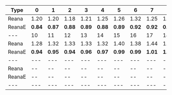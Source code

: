 | Type | 0 | 1 | 2 | 3 | 4 | 5 | 6 | 7 | 8 | 9 |
|---|---|---|---|---|---|---|---|---|---|---|
| Reana | 1.20 | 1.20 | 1.18 | 1.21 | 1.25 | 1.26 | 1.32 | 1.25 | 1.30 | 1.28 |
| ReanaE | **0.84** | **0.87** | **0.88** | **0.89** | **0.88** | **0.89** | **0.92** | **0.92** | **0.93** | **0.92** |
| --- | 10 | 11 | 12 | 13 | 14 | 15 | 16 | 17 | 18 | 19 |
| Reana | 1.28 | 1.32 | 1.33 | 1.33 | 1.32 | 1.40 | 1.38 | 1.44 | 1.41 | 1.40 |
| ReanaE | **0.94** | **0.95** | **0.94** | **0.96** | **0.97** | **0.99** | **0.99** | **1.01** | **1.02** | **1.03** |
| --- | --- | --- | --- | --- | --- | --- | --- | --- | --- | --- |
| Reana | -- | -- | -- | -- | -- | -- | -- | -- | -- | -- |
| ReanaE | -- | -- | -- | -- | -- | -- | -- | -- | -- | -- |
|---|---|---|---|---|---|---|---|---|---|---|
